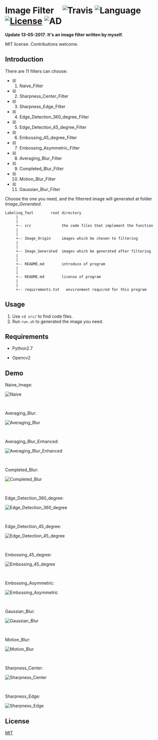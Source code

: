 # Image Filter　![Travis](https://img.shields.io/travis/rust-lang/rust.svg) ![Language](https://img.shields.io/badge/language-Python-orange.svg) [![License](https://img.shields.io/badge/license-MIT-blue.svg)](./LICENSE.md) ![AD](https://img.shields.io/badge/东半球最好的-图像滤波器-pink.svg)
 
__Update 13-05-2017__:   __It's an image filter written by myself.__

MIT license. Contributions welcome.

## Introduction


There are 11 filters can choose:

- [x] 1. Naive_Filter
- [x] 2. Sharpness_Center_Filter
- [x] 3. Sharpness_Edge_Filter
- [x] 4. Edge_Detection_360_degree_Filter
- [x] 5. Edge_Detection_45_degree_Filter
- [x] 6. Embossing_45_degree_Filter
- [x] 7. Embossing_Asymmetric_Filter
- [x] 8. Averaging_Blur_Filter
- [x] 9. Completed_Blur_Filter
- [x] 10. Motion_Blur_Filter
- [x] 11. Gaussian_Blur_Filter

Choose the one you need, and the filterred image will generated at folder *Image_Generated*.


	Labeling_Tool        root directory
	     |
	     |
	     +-- src              the code files that implement the function
	     |
	     |
	     +-- Image_Origin     images which be chosen to filtering
	     |
	     |
	     +-- Image_Generated  images which be generated after filtering
	     |
	     |
	     +-- README.md        introduce of program
	     |
	     |
	     +-- README.md        license of program
	     |
	     |
	     +-- requirements.txt   environment required for this program
      

## Usage 

1. Use ```cd src/``` to find code files.
2. Run ```run.sh``` to generated the image you need.

## Requirements

   * Python2.7

   * Opencv2

## Demo


Naive_Image:

![Naive](https://github.com/JNingWei/Image-Filter/blob/master/Image_Generated/Naive.jpg)

<br>

Averaging_Blur:

![Averaging_Blur](https://github.com/JNingWei/Image-Filter/blob/master/Image_Generated/Averaging_Blur.jpg)

<br>

Averaging_Blur_Enhanced:

![Averaging_Blur_Enhanced](https://github.com/JNingWei/Image-Filter/blob/master/Image_Generated/Averaging_Blur_Enhanced.jpg)

<br>

Completed_Blur:

![Completed_Blur](https://github.com/JNingWei/Image-Filter/blob/master/Image_Generated/Completed_Blur.jpg)

<br>

Edge_Detection_360_degree:

![Edge_Detection_360_degree](https://github.com/JNingWei/Image-Filter/blob/master/Image_Generated/Edge_Detection_360_degree.jpg)

<br>

Edge_Detection_45_degree:

![Edge_Detection_45_degree](https://github.com/JNingWei/Image-Filter/blob/master/Image_Generated/Edge_Detection_45_degree.jpg)

<br>

Embossing_45_degree:

![Embossing_45_degree](https://github.com/JNingWei/Image-Filter/blob/master/Image_Generated/Embossing_45_degree.jpg)

<br>

Embossing_Asymmetric:

![Embossing_Asymmetric](https://github.com/JNingWei/Image-Filter/blob/master/Image_Generated/Embossing_Asymmetric.jpg)

<br>

Gaussian_Blur:

![Gaussian_Blur](https://github.com/JNingWei/Image-Filter/blob/master/Image_Generated/Gaussian_Blur.jpg)

<br>

Motion_Blur:

![Motion_Blur](https://github.com/JNingWei/Image-Filter/blob/master/Image_Generated/Motion_Blur.jpg)

<br>

Sharpness_Center:

![Sharpness_Center](https://github.com/JNingWei/Image-Filter/blob/master/Image_Generated/Sharpness_Center.jpg)

<br>

Sharpness_Edge:

![Sharpness_Edge](https://github.com/JNingWei/Image-Filter/blob/master/Image_Generated/Sharpness_Edge.jpg)

## License

[MIT](https://github.com/JNingWei/Image-Filter/blob/master/LICENSE.md)
